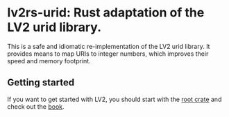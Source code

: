 # lv2rs-urid: Rust adaptation of the LV2 urid library.

This is a safe and idiomatic re-implementation of the LV2 urid library. It provides means to map
URIs to integer numbers, which improves their speed and memory footprint.

## Getting started

If you want to get started with LV2, you should start with the [root crate](https://crates.io/crates/lv2rs) and check out the
[book](https://github.com/Janonard/lv2rs-book).